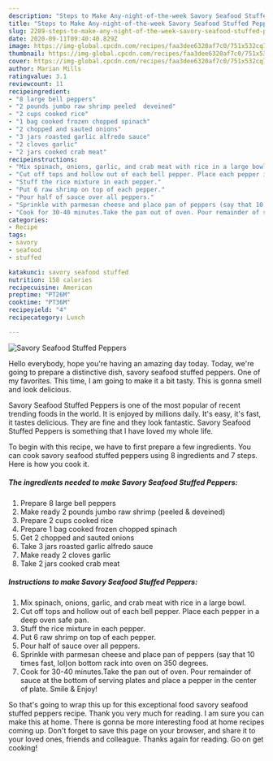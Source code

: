 ```yaml
---
description: "Steps to Make Any-night-of-the-week Savory Seafood Stuffed Peppers"
title: "Steps to Make Any-night-of-the-week Savory Seafood Stuffed Peppers"
slug: 2289-steps-to-make-any-night-of-the-week-savory-seafood-stuffed-peppers
date: 2020-09-11T09:40:40.829Z
image: https://img-global.cpcdn.com/recipes/faa3dee6320af7c0/751x532cq70/savory-seafood-stuffed-peppers-recipe-main-photo.jpg
thumbnail: https://img-global.cpcdn.com/recipes/faa3dee6320af7c0/751x532cq70/savory-seafood-stuffed-peppers-recipe-main-photo.jpg
cover: https://img-global.cpcdn.com/recipes/faa3dee6320af7c0/751x532cq70/savory-seafood-stuffed-peppers-recipe-main-photo.jpg
author: Marian Mills
ratingvalue: 3.1
reviewcount: 11
recipeingredient:
- "8 large bell peppers"
- "2 pounds jumbo raw shrimp peeled  deveined"
- "2 cups cooked rice"
- "1 bag cooked frozen chopped spinach"
- "2 chopped and sauted onions"
- "3 jars roasted garlic alfredo sauce"
- "2 cloves garlic"
- "2 jars cooked crab meat"
recipeinstructions:
- "Mix spinach, onions, garlic, and crab meat with rice in a large bowl."
- "Cut off tops and hollow out of each bell pepper. Place each pepper in a deep oven safe pan."
- "Stuff the rice mixture in each pepper."
- "Put 6 raw shrimp on top of each pepper."
- "Pour half of sauce over all peppers."
- "Sprinkle with parmesan cheese and place pan of peppers (say that 10 times fast, lol)on bottom rack into oven on 350 degrees."
- "Cook for 30-40 minutes.Take the pan out of oven. Pour remainder of sauce at the bottom of serving plates and place a pepper in the center of plate. Smile &amp; Enjoy!"
categories:
- Recipe
tags:
- savory
- seafood
- stuffed

katakunci: savory seafood stuffed 
nutrition: 158 calories
recipecuisine: American
preptime: "PT26M"
cooktime: "PT36M"
recipeyield: "4"
recipecategory: Lunch

---
```



![Savory Seafood Stuffed Peppers](https://img-global.cpcdn.com/recipes/faa3dee6320af7c0/751x532cq70/savory-seafood-stuffed-peppers-recipe-main-photo.jpg)

Hello everybody, hope you're having an amazing day today. Today, we're going to prepare a distinctive dish, savory seafood stuffed peppers. One of my favorites. This time, I am going to make it a bit tasty. This is gonna smell and look delicious.

Savory Seafood Stuffed Peppers is one of the most popular of recent trending foods in the world. It is enjoyed by millions daily. It's easy, it's fast, it tastes delicious. They are fine and they look fantastic. Savory Seafood Stuffed Peppers is something that I have loved my whole life.




To begin with this recipe, we have to first prepare a few ingredients. You can cook savory seafood stuffed peppers using 8 ingredients and 7 steps. Here is how you cook it.

<!--inarticleads1-->

##### The ingredients needed to make Savory Seafood Stuffed Peppers:

1. Prepare 8 large bell peppers
1. Make ready 2 pounds jumbo raw shrimp (peeled &amp; deveined)
1. Prepare 2 cups cooked rice
1. Prepare 1 bag cooked frozen chopped spinach
1. Get 2 chopped and sauted onions
1. Take 3 jars roasted garlic alfredo sauce
1. Make ready 2 cloves garlic
1. Take 2 jars cooked crab meat




<!--inarticleads2-->

##### Instructions to make Savory Seafood Stuffed Peppers:

1. Mix spinach, onions, garlic, and crab meat with rice in a large bowl.
1. Cut off tops and hollow out of each bell pepper. Place each pepper in a deep oven safe pan.
1. Stuff the rice mixture in each pepper.
1. Put 6 raw shrimp on top of each pepper.
1. Pour half of sauce over all peppers.
1. Sprinkle with parmesan cheese and place pan of peppers (say that 10 times fast, lol)on bottom rack into oven on 350 degrees.
1. Cook for 30-40 minutes.Take the pan out of oven. Pour remainder of sauce at the bottom of serving plates and place a pepper in the center of plate. Smile &amp; Enjoy!




So that's going to wrap this up for this exceptional food savory seafood stuffed peppers recipe. Thank you very much for reading. I am sure you can make this at home. There is gonna be more interesting food at home recipes coming up. Don't forget to save this page on your browser, and share it to your loved ones, friends and colleague. Thanks again for reading. Go on get cooking!

